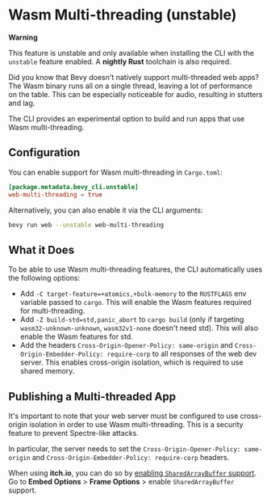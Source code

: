 # Wasm Multi-threading (unstable)

<div class="warning">

**Warning**

This feature is unstable and only available when installing the CLI with the `unstable` feature enabled.
A **nightly Rust** toolchain is also required.

</div>

Did you know that Bevy doesn't natively support multi-threaded web apps?
The Wasm binary runs all on a single thread, leaving a lot of performance on the table.
This can be especially noticeable for audio, resulting in stutters and lag.

The CLI provides an experimental option to build and run apps that use Wasm multi-threading.

## Configuration

You can enable support for Wasm multi-threading in `Cargo.toml`:

```toml
[package.metadata.bevy_cli.unstable]
web-multi-threading = true
```

Alternatively, you can also enable it via the CLI arguments:

```sh
bevy run web --unstable web-multi-threading
```

## What it Does

To be able to use Wasm multi-threading features, the CLI automatically uses the following options:

- Add `-C target-feature=+atomics,+bulk-memory` to the `RUSTFLAGS` env variable passed to `cargo`. This will enable the Wasm features required for multi-threading.
- Add `-Z build-std=std,panic_abort` to `cargo build` (only if targeting `wasm32-unknown-unknown`, `wasm32v1-none` doesn't need std). This will also enable the Wasm features for std.
- Add the headers `Cross-Origin-Opener-Policy: same-origin` and `Cross-Origin-Embedder-Policy: require-corp` to all responses of the web dev server. This enables cross-origin isolation, which is required to use shared memory.

## Publishing a Multi-threaded App

It's important to note that your web server must be configured to use cross-origin isolation in order to use Wasm multi-threading.
This is a security feature to prevent Spectre-like attacks.

In particular, the server needs to set the `Cross-Origin-Opener-Policy: same-origin` and `Cross-Origin-Embedder-Policy: require-corp` headers.

When using **itch.io**, you can do so by [enabling `SharedArrayBuffer` support](https://itch.io/t/2025776/experimental-sharedarraybuffer-support).
Go to **Embed Options** > **Frame Options** > enable `SharedArrayBuffer` support.
